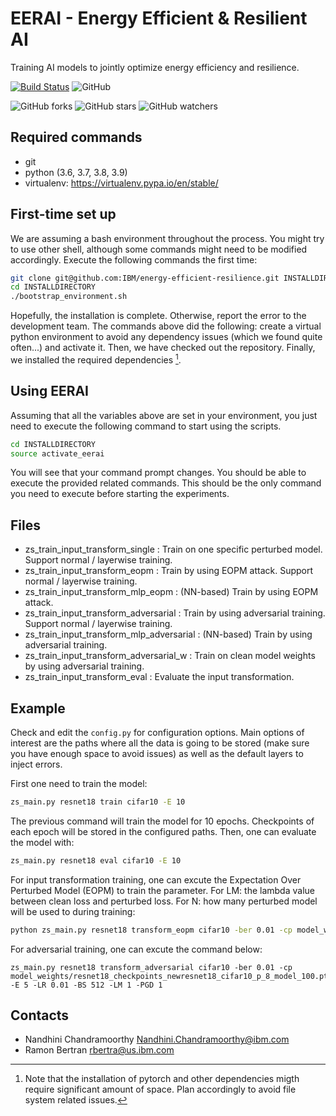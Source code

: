 EERAI - Energy Efficient & Resilient AI
=======================================

Training AI models to jointly optimize energy efficiency and resilience.

[![Build Status](https://app.travis-ci.com/IBM/energy-efficient-resilience.svg?branch=main)](https://app.travis-ci.com/IBM/energy-efficient-resilience)
![GitHub](https://img.shields.io/github/license/IBM/energy-efficient-resilience.svg)

![GitHub forks](https://img.shields.io/github/forks/IBM/energy-efficient-resilience.svg?style=social)
![GitHub stars](https://img.shields.io/github/stars/IBM/energy-efficient-resilience.svg?style=social)
![GitHub watchers](https://img.shields.io/github/watchers/IBM/energy-efficient-resilience.svg?style=social)

Required commands
-----------------

* git
* python (3.6, 3.7, 3.8, 3.9)
* virtualenv: https://virtualenv.pypa.io/en/stable/

First-time set up
-----------------

We are assuming a bash environment throughout the process. You might
try to use other shell, although some commands might need to be
modified accordingly. Execute the following commands the first
time:

```bash
git clone git@github.com:IBM/energy-efficient-resilience.git INSTALLDIRECTORY
cd INSTALLDIRECTORY
./bootstrap_environment.sh
```

Hopefully, the installation is complete. Otherwise, report the
error to the development team. The commands above did the following:
create a virtual python environment to avoid any dependency issues
(which we found quite often...) and activate it. Then, we have
checked out the repository. Finally, we installed the required
dependencies [^1].

Using EERAI
-----------

Assuming that all the variables above are set in your environment,
you just need to execute the following command to start using the
scripts.

```bash
cd INSTALLDIRECTORY
source activate_eerai
```

You will see that your command prompt changes. You should be able
to execute the provided related commands. This should be the only
command you need to execute before starting the experiments.

Files
-------
- zs_train_input_transform_single : Train on one specific perturbed model. Support normal / layerwise training.
- zs_train_input_transform_eopm : Train by using EOPM attack. Support normal / layerwise training.
- zs_train_input_transform_mlp_eopm : (NN-based) Train by using EOPM attack. 
- zs_train_input_transform_adversarial : Train by using adversarial training. Support normal / layerwise training.
- zs_train_input_transform_mlp_adversarial : (NN-based) Train by using adversarial training. 
- zs_train_input_transform_adversarial_w : Train on clean model weights by using adversarial training. 
- zs_train_input_transform_eval : Evaluate the input transformation.

Example
-------

Check and edit the `config.py` for configuration options. Main options
of interest are the paths where all the data is going to be stored
(make sure you have enough space to avoid issues) as well as the
default layers to inject errors.

First one need to train the model:

```bash
zs_main.py resnet18 train cifar10 -E 10
```

The previous command will train the model for 10 epochs. Checkpoints
of each epoch will be stored in the configured paths. Then, one can
evaluate the model with:

```bash
zs_main.py resnet18 eval cifar10 -E 10
```

For input transformation training, one can excute the Expectation Over Perturbed Model (EOPM) to train the parameter. For LM: the lambda value between clean loss and perturbed loss. For N: how many perturbed model will be used to during training:

```bash
python zs_main.py resnet18 transform_eopm cifar10 -ber 0.01 -cp model_weights/resnet18_checkpoints_newresnet18_cifar10_p_8_model_100.pth -E 2 -LR 0.01 -BS 512 -LM 1 -N 100
```


For adversarial training, one can excute the command below:

```
zs_main.py resnet18 transform_adversarial cifar10 -ber 0.01 -cp model_weights/resnet18_checkpoints_newresnet18_cifar10_p_8_model_100.pth -E 5 -LR 0.01 -BS 512 -LM 1 -PGD 1
```

Contacts
--------

- Nandhini Chandramoorthy <Nandhini.Chandramoorthy@ibm.com>
- Ramon Bertran <rbertra@us.ibm.com>

[^1]:
    Note that the installation of pytorch and other dependencies migth require
    significant amount of space. Plan accordingly to avoid file system related
    issues.

